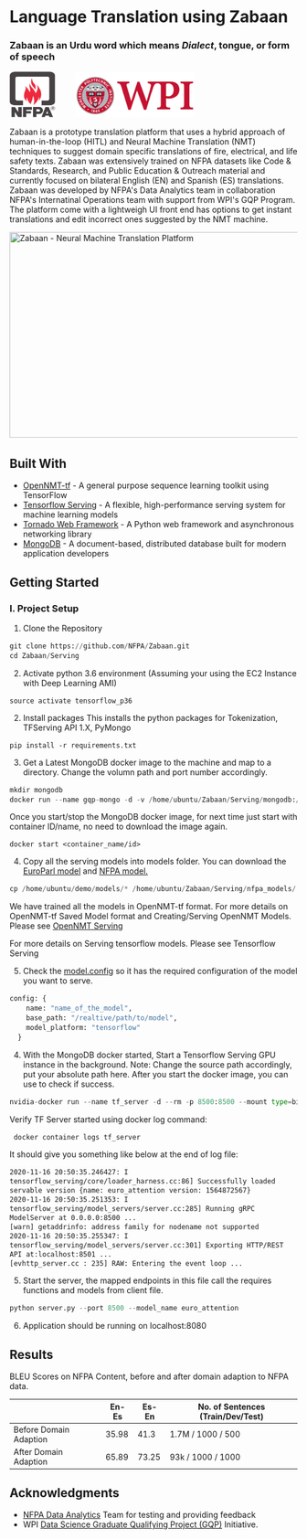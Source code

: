 # Language Translation using Zabaan
### Zabaan is an Urdu word which means *Dialect*, tongue, or form of speech 

<p align="left">
  <img src="logo/NFPA_logo.png" height="80" width="80" title="National Fire Protection Association">&nbsp;&nbsp;&nbsp;&nbsp;&nbsp;&nbsp;&nbsp;&nbsp;
  <img src="logo/WPI_Inst_Prim_FulClr.png" height="80" title="Worcester Polytechnic Institute">&nbsp;&nbsp;&nbsp;&nbsp;&nbsp;&nbsp;&nbsp;&nbsp;
  
Zabaan is a prototype translation platform that uses a hybrid approach of human-in-the-loop (HITL) and  Neural Machine Translation (NMT) techniques to suggest domain specific translations of fire, electrical, and life safety texts. Zabaan was extensively trained on NFPA datasets like Code & Standards, Research, and Public Education & Outreach material and currently focused on bilateral English (EN) and Spanish (ES) translations. Zabaan was developed by NFPA's Data Analytics team in collaboration NFPA's Internatinal Operations team with support from WPI's GQP Program. The platform come with a lightweigh UI front end has options to get instant translations and edit incorrect ones suggested by the NMT machine.

<p align="left">
  <img src="logo/NFPA Zabaan gif.gif" height="360" width="826" title="Zabaan - Neural Machine Translation Platform">

## Built With

- [OpenNMT-tf](https://opennmt.net/OpenNMT-tf/) - A general purpose sequence learning toolkit using TensorFlow
- [Tensorflow Serving](https://www.tensorflow.org/tfx/guide/serving) -  A flexible, high-performance serving system for machine learning models
- [Tornado Web Framework](https://www.tornadoweb.org/en/stable/) - A Python web framework and asynchronous networking library
- [MongoDB](https://www.mongodb.com/) - A document-based, distributed database built for modern application developers

## Getting Started

### I. Project Setup

1. Clone the Repository

```python
git clone https://github.com/NFPA/Zabaan.git
cd Zabaan/Serving
```

2. Activate python 3.6 environment (Assuming your using the EC2 Instance with Deep Learning AMI)

```
source activate tensorflow_p36
```

2. Install packages
This installs the python packages for Tokenization, TFServing API 1.X, PyMongo

```
pip install -r requirements.txt
```

3. Get a Latest MongoDB docker image to the machine and map to a directory. Change the volumn path and port number accordingly.

```python
mkdir mongodb
docker run --name gqp-mongo -d -v /home/ubuntu/Zabaan/Serving/mongodb:/data -p 27017:27017 mongo:latest
```

Once you start/stop the MongoDB docker image, for next time just start with container ID/name, no need to download the image again.

```
docker start <container_name/id>
```

4. Copy all the serving models into models folder. You can download the [EuroParl model](https://nfpa-translation-models.s3.us-east-2.amazonaws.com/euro_attention.zip) and [NFPA model.](https://nfpa-translation-models.s3.us-east-2.amazonaws.com/nfpa_attention.zip)

```python
cp /home/ubuntu/demo/models/* /home/ubuntu/Zabaan/Serving/nfpa_models/
```

We have trained all the models in OpenNMT-tf format. For more details on OpenNMT-tf Saved Model format and Creating/Serving OpenNMT Models. Please see [OpenNMT Serving](http://opennmt.net/OpenNMT-tf/serving.html)

For more details on Serving tensorflow models. Please see Tensorflow Serving

5. Check the [model.config](./Serving/nfpa_models/models.config) so it has the required configuration of the model you want to serve. 

```python
config: {
    name: "name_of_the_model",
    base_path: "/realtive/path/to/model",
    model_platform: "tensorflow"
  }
```

4. With the MongoDB docker started, Start a Tensorflow Serving GPU instance in the background. 
Note: Change the source path accordingly, put your absolute path here. After you start the docker image, you can use to check if success.

```python
nvidia-docker run --name tf_server -d --rm -p 8500:8500 --mount type=bind,source=/home/ubuntu/Zabaan/Serving/nfpa_models/,target=/models/nfpa_models -t tensorflow/serving:1.11.0-gpu --model_config_file=/models/nfpa_models/models.config
```
Verify TF Server started using docker log command:

```python
 docker container logs tf_server
```
It should give you something like below at the end of log file:

```unix
2020-11-16 20:50:35.246427: I tensorflow_serving/core/loader_harness.cc:86] Successfully loaded servable version {name: euro_attention version: 1564872567}
2020-11-16 20:50:35.251353: I tensorflow_serving/model_servers/server.cc:285] Running gRPC ModelServer at 0.0.0.0:8500 ...
[warn] getaddrinfo: address family for nodename not supported
2020-11-16 20:50:35.255347: I tensorflow_serving/model_servers/server.cc:301] Exporting HTTP/REST API at:localhost:8501 ...
[evhttp_server.cc : 235] RAW: Entering the event loop ...
```

5. Start the server, the mapped endpoints in this file call the requires functions and models from client file.

```python
python server.py --port 8500 --model_name euro_attention
```

6. Application should be running on localhost:8080

## Results 

BLEU Scores on NFPA Content, before and after domain adaption to NFPA data.
 
|   | En-Es  | Es-En  | No. of Sentences (Train/Dev/Test)
|---|---|---|---|
|Before Domain Adaption   | 35.98  | 41.3  | 1.7M / 1000 / 500
|After Domain Adaption   | 65.89   | 73.25  | 93k / 1000 / 1000

## Acknowledgments

- [NFPA Data Analytics](https://nfpa.org/News-and-Research/Data-research-and-tools/NFPA-Data-Lab) Team for testing and providing feedback
- WPI [Data Science Graduate Qualifying Project (GQP)](https://www.wpi.edu/academics/departments/data-science/graduate-qualifying-project) Initiative.
